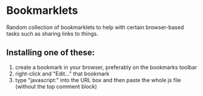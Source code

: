 # Bookmarklets

Random collection of bookmarklets to help with certain browser-based tasks such
as sharing links to things.

## Installing one of these:

1. create a bookmark in your browser, preferably on the bookmarks toolbar
2. right-click and "Edit..." that bookmark
3. type "javascript:" into the URL box and then paste the whole js file (without the top comment block)
